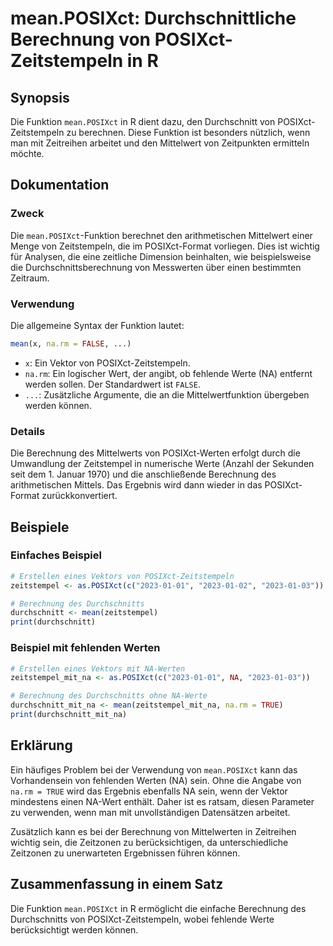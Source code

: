 <!--
Meta Description: # mean.POSIXct: Durchschnittliche Berechnung von POSIXct-Zeitstempeln in R ## Synopsis Die Funktion `mean.POSIXct` in R dient dazu, den Durchschnitt v...
Meta Keywords: posixct, die, von, mean, der
-->

# mean.POSIXct: Durchschnittliche Berechnung von POSIXct-Zeitstempeln in R

## Synopsis
Die Funktion `mean.POSIXct` in R dient dazu, den Durchschnitt von POSIXct-Zeitstempeln zu berechnen. Diese Funktion ist besonders nützlich, wenn man mit Zeitreihen arbeitet und den Mittelwert von Zeitpunkten ermitteln möchte.

## Dokumentation
### Zweck
Die `mean.POSIXct`-Funktion berechnet den arithmetischen Mittelwert einer Menge von Zeitstempeln, die im POSIXct-Format vorliegen. Dies ist wichtig für Analysen, die eine zeitliche Dimension beinhalten, wie beispielsweise die Durchschnittsberechnung von Messwerten über einen bestimmten Zeitraum.

### Verwendung
Die allgemeine Syntax der Funktion lautet:
```R
mean(x, na.rm = FALSE, ...)
```

- `x`: Ein Vektor von POSIXct-Zeitstempeln.
- `na.rm`: Ein logischer Wert, der angibt, ob fehlende Werte (NA) entfernt werden sollen. Der Standardwert ist `FALSE`.
- `...`: Zusätzliche Argumente, die an die Mittelwertfunktion übergeben werden können.

### Details
Die Berechnung des Mittelwerts von POSIXct-Werten erfolgt durch die Umwandlung der Zeitstempel in numerische Werte (Anzahl der Sekunden seit dem 1. Januar 1970) und die anschließende Berechnung des arithmetischen Mittels. Das Ergebnis wird dann wieder in das POSIXct-Format zurückkonvertiert.

## Beispiele
### Einfaches Beispiel
```R
# Erstellen eines Vektors von POSIXct-Zeitstempeln
zeitstempel <- as.POSIXct(c("2023-01-01", "2023-01-02", "2023-01-03"))

# Berechnung des Durchschnitts
durchschnitt <- mean(zeitstempel)
print(durchschnitt)
```

### Beispiel mit fehlenden Werten
```R
# Erstellen eines Vektors mit NA-Werten
zeitstempel_mit_na <- as.POSIXct(c("2023-01-01", NA, "2023-01-03"))

# Berechnung des Durchschnitts ohne NA-Werte
durchschnitt_mit_na <- mean(zeitstempel_mit_na, na.rm = TRUE)
print(durchschnitt_mit_na)
```

## Erklärung
Ein häufiges Problem bei der Verwendung von `mean.POSIXct` kann das Vorhandensein von fehlenden Werten (NA) sein. Ohne die Angabe von `na.rm = TRUE` wird das Ergebnis ebenfalls NA sein, wenn der Vektor mindestens einen NA-Wert enthält. Daher ist es ratsam, diesen Parameter zu verwenden, wenn man mit unvollständigen Datensätzen arbeitet.

Zusätzlich kann es bei der Berechnung von Mittelwerten in Zeitreihen wichtig sein, die Zeitzonen zu berücksichtigen, da unterschiedliche Zeitzonen zu unerwarteten Ergebnissen führen können.

## Zusammenfassung in einem Satz
Die Funktion `mean.POSIXct` in R ermöglicht die einfache Berechnung des Durchschnitts von POSIXct-Zeitstempeln, wobei fehlende Werte berücksichtigt werden können.